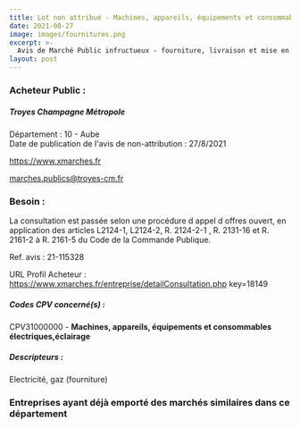 ```yaml
---
title: Lot non attribué - Machines, appareils, équipements et consommables électriques,éclairage
date: 2021-08-27
image: images/fournitures.png
excerpt: >-
  Avis de Marché Public infructueux - fourniture, livraison et mise en service de rampes de luminotherapie pour le stade de l'aube-.
layout: post
---
```


### Acheteur Public :
##### Troyes Champagne Métropole
Département : 10 - Aube<br/>
Date de publication de l'avis de non-attribution : 27/8/2021


https://www.xmarches.fr

marches.publics@troyes-cm.fr


### Besoin :

La consultation est passée selon une procédure d appel d offres ouvert, en application des articles L2124-1, L2124-2, R. 2124-2-1 , R. 2131-16 et R. 2161-2 à R. 2161-5 du Code de la Commande Publique.

Ref. avis : 21-115328

URL Profil Acheteur : https://www.xmarches.fr/entreprise/detailConsultation.php key=18149

##### Codes CPV concerné(s) :
CPV31000000 - **Machines, appareils, équipements et consommables électriques,éclairage** <br/>

##### Descripteurs :
Electricité, gaz (fourniture) <br/>

### Entreprises ayant déjà emporté des marchés similaires dans ce département
